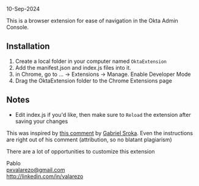 10-Sep-2024

This is a browser extension for ease of navigation in the Okta Admin Console.

## Installation

1. Create a local folder in your computer named `OktaExtension`
2. Add the manifest.json and index.js files into it.
3. in Chrome, go to ... -> Extensions -> Manage. Enable Developer Mode
4. Drag the OktaExtension folder to the Chrome Extensions page

## Notes
- Edit index.js if you'd like, then make sure to `Reload` the extension after saving your changes

This was inspired by [this comment](https://macadmins.slack.com/archives/C0LFP9CP6/p1723742530475079) by [Gabriel Sroka](https://github.com/gabrielsroka). Even the instructions are right out of his comment (attribution, so no blatant plagiarism)

There are a lot of opportunities to customize this extension

Pablo  
pxvalarezo@gmail.com  
http://linkedin.com/in/valarezo
